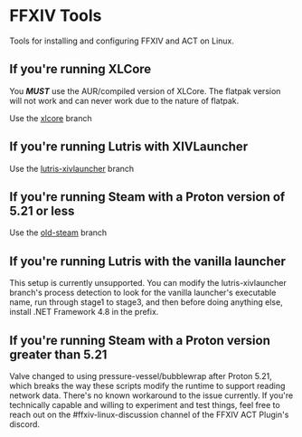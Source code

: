 # FFXIV Tools
Tools for installing and configuring FFXIV and ACT on Linux.

## If you're running XLCore
You ***MUST*** use the AUR/compiled version of XLCore. The flatpak version will not work and can never work due to the nature of flatpak.

Use the [xlcore](https://github.com/valarnin/ffxiv-tools/tree/xlcore) branch

## If you're running Lutris with XIVLauncher
Use the [lutris-xivlauncher](https://github.com/valarnin/ffxiv-tools/tree/lutris-xivlauncher) branch

## If you're running Steam with a Proton version of 5.21 or less
Use the [old-steam](https://github.com/valarnin/ffxiv-tools/tree/old-steam) branch

## If you're running Lutris with the vanilla launcher
This setup is currently unsupported. You can modify the lutris-xivlauncher branch's process detection to look for the vanilla launcher's executable name, run through stage1 to stage3, and then before doing anything else, install .NET Framework 4.8 in the prefix.

## If you're running Steam with a Proton version greater than 5.21
Valve changed to using pressure-vessel/bubblewrap after Proton 5.21, which breaks the way these scripts modify the runtime to support reading network data. There's no known workaround to the issue currently. If you're technically capable and willing to experiment and test things, feel free to reach out on the #ffxiv-linux-discussion channel of the FFXIV ACT Plugin's discord.
